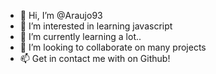 - 👋 Hi, I’m @Araujo93
- 👀 I’m interested in learning javascript 
- 🌱 I’m currently learning a lot..
- 💞️ I’m looking to collaborate on many projects 
- 📫 Get in contact me with on Github!

<!---
Araujo93/Araujo93 is a ✨ special ✨ repository because its `README.md` (this file) appears on your GitHub profile.
You can click the Preview link to take a look at your changes.
--->
